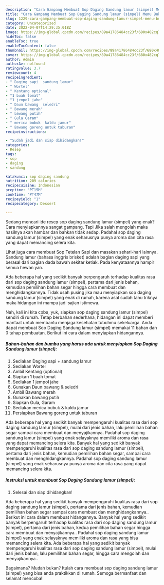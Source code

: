 ```yaml
---
description: "Cara Gampang Membuat Sop Daging Sandung lamur (simpel) Menu Buka Puas"
title: "Cara Gampang Membuat Sop Daging Sandung lamur (simpel) Menu Buka Puas"
slug: 1229-cara-gampang-membuat-sop-daging-sandung-lamur-simpel-menu-buka-puas
category: Uncategorized
date: 2022-04-07T14:29:35.018Z
image: https://img-global.cpcdn.com/recipes/89a41786484cc23f/680x482cq70/sop-daging-sandung-lamur-simpel-foto-resep-utama.jpg
hideToc: false
enableToc: true
enableTocContent: false
thumbnail: https://img-global.cpcdn.com/recipes/89a41786484cc23f/680x482cq70/sop-daging-sandung-lamur-simpel-foto-resep-utama.jpg
cover: https://img-global.cpcdn.com/recipes/89a41786484cc23f/680x482cq70/sop-daging-sandung-lamur-simpel-foto-resep-utama.jpg
author: Admin
authorAv: notfound
ratingvalue: 3.7
reviewcount: 4
recipeingredient:
- " Daging sapi  sandung lamur"
- " Wortel"
- " Kentang optional"
- "1 buah tomat"
- "1 jempol jahe"
- " Daun bawang  seledri"
- " Bawang merah"
- " bawang putih"
- " Gula Garam"
- " merica bubuk  kaldu jamur"
- " Bawang goreng untuk taburan"
recipeinstructions:

- "Sudah jadi dan siap dihidangkan!"
categories:
- Resep
tags:
- sop
- daging
- sandung

katakunci: sop daging sandung 
nutrition: 209 calories
recipecuisine: Indonesian
preptime: "PT15M"
cooktime: "PT47M"
recipeyield: "1"
recipecategory: Dessert

---
```



Sedang mencari ide resep sop daging sandung lamur (simpel) yang enak? Cara menyiapkannya sangat gampang. Tapi Jika salah mengolah maka hasilnya akan hambar dan bahkan tidak sedap. Padahal sop daging sandung lamur (simpel) yang enak seharusnya punya aroma dan cita rasa yang dapat memancing selera kita.


Lihat juga cara membuat Sop Tetelan Sapi dan masakan sehari-hari lainnya. Sandung lamur (bahasa inggris brisket) adalah bagian daging sapi yang berasal dari bagian dada bawah sekitar ketiak. Pada kenyataannya hampir semua hewan yan.

Ada beberapa hal yang sedikit banyak berpengaruh terhadap kualitas rasa dari sop daging sandung lamur (simpel), pertama dari jenis bahan, kemudian pemilihan bahan segar hingga cara membuat dan menghidangkannya. Tidak usah pusing jika mau menyiapkan sop daging sandung lamur (simpel) yang enak di rumah, karena asal sudah tahu triknya maka hidangan ini mampu jadi sajian istimewa.


Nah, kali ini kita coba, yuk, siapkan sop daging sandung lamur (simpel) sendiri di rumah. Tetap berbahan sederhana, hidangan ini dapat memberi manfaat untuk membantu menjaga kesehatan tubuhmu sekeluarga. Anda dapat membuat Sop Daging Sandung lamur (simpel) memakai 11 bahan dan 0 tahap pembuatan. Berikut ini cara dalam menyiapkan hidangannya.

<!--inarticleads1-->

##### Bahan-bahan dan bumbu yang harus ada untuk menyiapkan Sop Daging Sandung lamur (simpel):

1. Sediakan  Daging sapi + sandung lamur
1. Sediakan  Wortel
1. Ambil  Kentang (optional)
1. Siapkan 1 buah tomat
1. Sediakan 1 jempol jahe
1. Gunakan  Daun bawang &amp; seledri
1. Ambil  Bawang merah
1. Gunakan  bawang putih
1. Siapkan  Gula, Garam
1. Sediakan  merica bubuk &amp; kaldu jamur
1. Persiapkan  Bawang goreng untuk taburan


Ada beberapa hal yang sedikit banyak mempengaruhi kualitas rasa dari sop daging sandung lamur (simpel), mulai dari jenis bahan, lalu pemilihan bahan segar sampai cara membuat dan menyajikannya. Padahal sop daging sandung lamur (simpel) yang enak selayaknya memiliki aroma dan rasa yang dapat memancing selera kita. Banyak hal yang sedikit banyak mempengaruhi kualitas rasa dari sop daging sandung lamur (simpel), pertama dari jenis bahan, kemudian pemilihan bahan segar, sampai cara membuat dan menghidangkannya. Padahal sop daging sandung lamur (simpel) yang enak seharusnya punya aroma dan cita rasa yang dapat memancing selera kita. 

<!--inarticleads2-->

##### Instruksi untuk membuat Sop Daging Sandung lamur (simpel):


1. Selesai dan siap dihidangkan!

Ada beberapa hal yang sedikit banyak mempengaruhi kualitas rasa dari sop daging sandung lamur (simpel), pertama dari jenis bahan, kemudian pemilihan bahan segar sampai cara membuat dan menghidangkannya.. Berikut ini cara dalam membuat hidangannya. Banyak hal yang sedikit banyak berpengaruh terhadap kualitas rasa dari sop daging sandung lamur (simpel), pertama dari jenis bahan, kedua pemilihan bahan segar hingga cara membuat dan menyajikannya.. Padahal sop daging sandung lamur (simpel) yang enak selayaknya memiliki aroma dan rasa yang bisa memancing selera kita. Ada beberapa hal yang sedikit banyak mempengaruhi kualitas rasa dari sop daging sandung lamur (simpel), mulai dari jenis bahan, lalu pemilihan bahan segar, hingga cara mengolah dan menyajikannya.. 

Bagaimana? Mudah bukan? Itulah cara membuat sop daging sandung lamur (simpel) yang bisa anda praktikkan di rumah. Semoga bermanfaat dan selamat mencoba!
